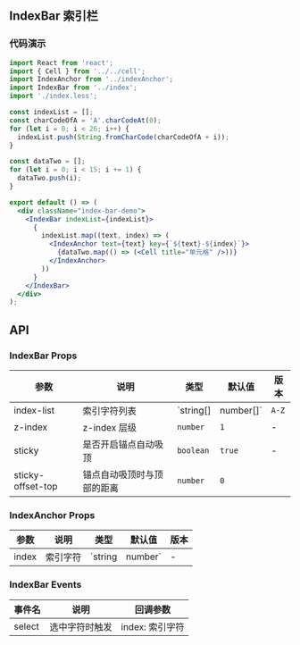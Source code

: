 ## IndexBar 索引栏

### 代码演示

```jsx
import React from 'react';
import { Cell } from '../../cell';
import IndexAnchor from '../indexAnchor';
import IndexBar from '../index';
import './index.less';

const indexList = [];
const charCodeOfA = 'A'.charCodeAt(0);
for (let i = 0; i < 26; i++) {
  indexList.push(String.fromCharCode(charCodeOfA + i));
}

const dataTwo = [];
for (let i = 0; i < 15; i += 1) {
  dataTwo.push(i);
}

export default () => (
  <div className="index-bar-demo">
    <IndexBar indexList={indexList}>
      {
        indexList.map((text, index) => (
          <IndexAnchor text={text} key={`${text}-${index}`}>
            {dataTwo.map(() => (<Cell title="单元格" />))}
          </IndexAnchor>
        ))
      }
    </IndexBar>
  </div>
);

```

## API

### IndexBar Props

| 参数 | 说明 | 类型 | 默认值 | 版本 |
|------|------|------|------|------|
| index-list | 索引字符列表 | `string[] | number[]` | `A-Z` | - |
| z-index | z-index 层级 | `number` | `1` | - |
| sticky | 是否开启锚点自动吸顶 | `boolean` | `true` | - |
| sticky-offset-top | 锚点自动吸顶时与顶部的距离 | `number` | `0` |  |

### IndexAnchor Props

| 参数 | 说明 | 类型 | 默认值 | 版本 |
|------|------|------|------|------|
| index | 索引字符 | `string | number` | - | - |

### IndexBar Events

| 事件名 | 说明 | 回调参数 |
|------|------|------|
| select | 选中字符时触发 | index: 索引字符 |